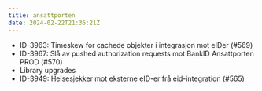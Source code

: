 ```yaml
---
title: ansattporten
date: 2024-02-22T21:36:21Z
---
```


- ID-3963: Timeskew for cachede objekter i integrasjon mot eIDer (#569)
- ID-3967: Slå av pushed authorization requests mot BankID Ansattporten PROD (#570)
- Library upgrades
- ID-3949: Helsesjekker mot eksterne eID-er frå eid-integration (#565)

